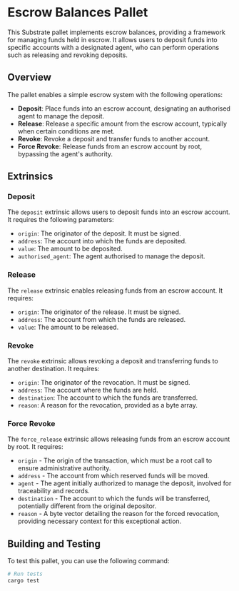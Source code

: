 # Escrow Balances Pallet

This Substrate pallet implements escrow balances, providing a framework for managing funds held in escrow. It allows users to deposit funds into specific accounts with a designated agent, who can perform operations such as releasing and revoking deposits.

## Overview

The pallet enables a simple escrow system with the following operations:

- **Deposit**: Place funds into an escrow account, designating an authorised agent to manage the deposit.
- **Release**: Release a specific amount from the escrow account, typically when certain conditions are met.
- **Revoke**: Revoke a deposit and transfer funds to another account.
- **Force Revoke**: Release funds from an escrow account by root, bypassing the agent's authority.

## Extrinsics

### Deposit

The `deposit` extrinsic allows users to deposit funds into an escrow account. It requires the following parameters:

- `origin`: The originator of the deposit. It must be signed.
- `address`: The account into which the funds are deposited.
- `value`: The amount to be deposited.
- `authorised_agent`: The agent authorised to manage the deposit.

### Release

The `release` extrinsic enables releasing funds from an escrow account. It requires:

- `origin`: The originator of the release. It must be signed.
- `address`: The account from which the funds are released.
- `value`: The amount to be released.

### Revoke

The `revoke` extrinsic allows revoking a deposit and transferring funds to another destination. It requires:

- `origin`: The originator of the revocation. It must be signed.
- `address`: The account where the funds are held.
- `destination`: The account to which the funds are transferred.
- `reason`: A reason for the revocation, provided as a byte array.

### Force Revoke
The `force_release` extrinsic allows releasing funds from an escrow account by root. It requires:

- `origin` - The origin of the transaction, which must be a root call to ensure administrative authority.
- `address` - The account from which reserved funds will be moved.
- `agent` - The agent initially authorized to manage the deposit, involved for traceability and records.
- `destination` - The account to which the funds will be transferred, potentially different from the original depositor.
- `reason` - A byte vector detailing the reason for the forced revocation, providing necessary context for this exceptional action.


## Building and Testing

To test this pallet, you can use the following command:

```bash
# Run tests
cargo test
```

